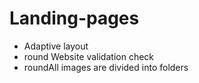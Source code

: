 # Landing-pages

<ul>
  <li> Adaptive layout</li>
  <li>round Website validation check</li>
  <li>roundAll images are divided into folders</li>
</ul>
